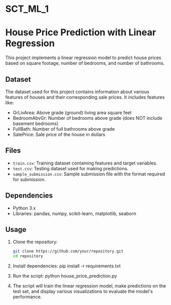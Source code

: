 # SCT_ML_1


# House Price Prediction with Linear Regression

This project implements a linear regression model to predict house prices based on square footage, number of bedrooms, and number of bathrooms.

## Dataset

The dataset used for this project contains information about various features of houses and their corresponding sale prices. It includes features like:
- GrLivArea: Above grade (ground) living area square feet
- BedroomAbvGr: Number of bedrooms above grade (does NOT include basement bedrooms)
- FullBath: Number of full bathrooms above grade
- SalePrice: Sale price of the house in dollars

## Files

- `train.csv`: Training dataset containing features and target variables.
- `test.csv`: Testing dataset used for making predictions.
- `sample_submission.csv`: Sample submission file with the format required for submission.

## Dependencies

- Python 3.x
- Libraries: pandas, numpy, scikit-learn, matplotlib, seaborn

## Usage

1. Clone the repository:
   ```bash
   git clone https://github.com/your/repository.git
   cd repository
   
2. Install dependencies:
   pip install -r requirements.txt

3. Run the script:
   python house_price_prediction.py

4. The script will train the linear regression model, make predictions on the test set, and display various visualizations to evaluate the model's performance.
